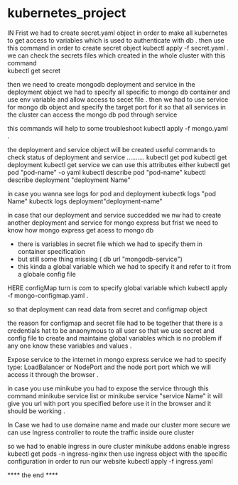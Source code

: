 # kubernetes_project

IN Frist we had to create secret.yaml object in order to make all kubernetes to get access to variables which is used to authenticate with db .
then  use this command in order to create secret object 
kubectl apply -f secret.yaml .  
we can check the secrets files which created in the whole cluster with this command  
kubectl get secret 

then we need to create mongodb deployment and service in the deployment object we had to specify all specific to mongo db container and use 
env variable and allow access to secet file .
then we had to use service for mongo db object and specify the target port for it so that all services in the cluster can access the mongo db pod through service 

this commands will help to some troubleshoot 
kubectl apply -f mongo.yaml .

the deployment and service object will be created 
useful commands to check status of deployment and service ..........
kubectl get pod 
kubectl get deployment 
kubectl get service 
we can use this attributes either
kubectl get pod "pod-name" -o yaml 
kubectl describe pod "pod-name"
kubectl describe deployment "deployment Name"

in case you wanna see logs for pod and deployment
kubectk logs "pod Name"
kubectk logs deployment\"deployment-name"

in case that our deployment and service succedded we nw had to create another deployment and service for mongo express 
but frist we need to know how mongo express get acess to mongo db 
- there is variables in secret file which we had to specify them in container specification 
- but still some thing missing  ( db url "mongodb-service")
- this kinda a global variable which we had to specify it and refer to it from a globale config file 

HERE configMap turn is com to specify global variable which
kubectl apply -f mongo-configmap.yaml .

so that deployment can read data from secret and configmap object 

the reason for configmap and secret file had to be together that there is a credentials hat to be anaonymous to all user so that we use secret 
and config file to create and maintaine global variables which is no problem if any one know these variables and values .

Expose service to the internet 
in mongo express service we had to specify 
type: LoadBalancer  or NodePort 
and the node port port which we will access it through the browser .

in case you use minikube you had to expose the service through this command 
minikube service list 
or minikube service "service Name"
it will give you url with port you specified before use it in the browser and it should be working .

In Case we had to use domaine name and made our cluster more secure 
we can use Ingress controller to route the traffic inside oure cluster 

so we had to enable ingress in oure cluster 
 minikube addons enable ingress
 kubectl get pods -n ingress-nginx
then use ingress object with the specific configuration in order to run our website 
kubectl apply -f ingress.yaml 




**** the end ****

 
 
 




















